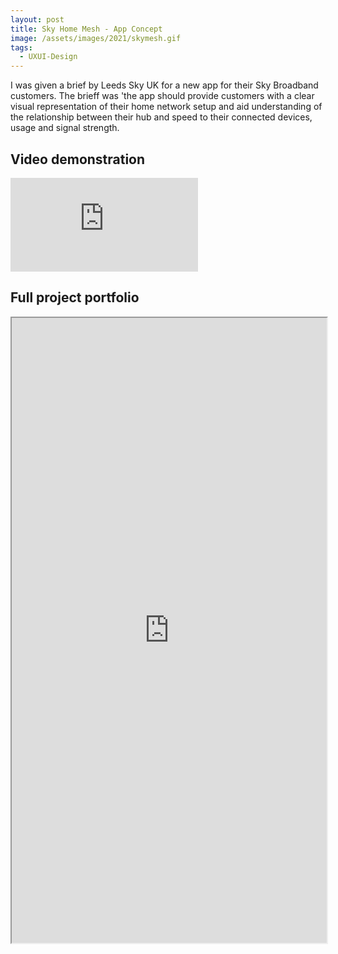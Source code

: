 ```yaml
---
layout: post
title: Sky Home Mesh - App Concept
image: /assets/images/2021/skymesh.gif
tags:
  - UXUI-Design
---
```


I was given a brief by Leeds Sky UK for a new app for their Sky Broadband customers. The brieff was 'the app should provide customers with a clear visual representation of their home network setup and aid understanding of the relationship between their hub and speed to their connected devices, usage and signal strength.

## Video demonstration

<iframe loading="lazy" src='https://www.youtube.com/embed/6Ems5isTrTw' frameborder='0' allowfullscreen></iframe>

## Full project portfolio

<iframe loading="lazy" src="https://drive.google.com/file/d/1zGKc0gAyJ-lCuDuM89sspd7aSPb6gAma/preview" width="100%" height="1000"></iframe>

